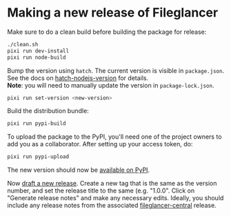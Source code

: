# Making a new release of Fileglancer

Make sure to do a clean build before building the package for release:

```bash
./clean.sh
pixi run dev-install
pixi run node-build
```

Bump the version using `hatch`. The current version is visible in `package.json`. See the docs on [hatch-nodejs-version](https://github.com/agoose77/hatch-nodejs-version#semver) for details.<br/> 
**Note**: you will need to manually update the version in `package-lock.json`.

```bash
pixi run set-version <new-version>
```

Build the distribution bundle:

```bash
pixi run pypi-build
```

To upload the package to the PyPI, you'll need one of the project owners to add you as a collaborator. After setting up your access token, do:

```bash
pixi run pypi-upload
```

The new version should now be [available on PyPI](https://pypi.org/project/fileglancer/).

Now [draft a new release](https://github.com/JaneliaSciComp/fileglancer/releases/new). Create a new tag that is the same as the version number, and set the release title to the same (e.g. "1.0.0". Click on "Generate release notes" and make any necessary edits. Ideally, you should include any release notes from the associated [fileglancer-central](https://github.com/JaneliaSciComp/fileglancer-central) release.
